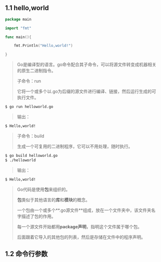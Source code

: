 ## 1.1 hello,world

```go
package main

import "fmt"

func main(){

    fmt.Println("Hello,world!")

}
```

> Go是编译型的语言。go命令配合其子命令，可以将源文件转变成机器相关的原生二进制指令。
>
> 子命令：run
>
> 它将一个或多个以.go为后缀的源文件进行编译、链接，然后运行生成的可执行文件。

```bash
$ go run helloworld.go
```

> 输出：

```bash
$ Hello,world!
```

> 子命令：build
>
> 生成一个可复用的二进制程序，它可以不用处理，随时执行。

```bash
$ go build helloworld.go
$ ./helloworld
```

> 输出：

```bash
$ Hello,world!
```

> Go代码是使用**包**来组织的。
>
> **包**类似于其他语言的**库**和**模块**的概念。
> 
> 一个包由一个或多个**.go源文件**组成，放在一个文件夹中，该文件夹名字描述了包的作用。
>
> 每一个源文件开始都用**package声明**，指明这个文件属于哪个包。
> 
> 后面跟着它导入的其他包的列表，然后是存储在文件中的程序声明。

## 1.2 命令行参数





